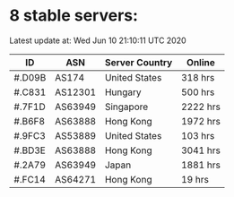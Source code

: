 # 8 stable servers:

Latest update at: Wed Jun 10 21:10:11 UTC 2020

| ID | ASN | Server Country | Online |
| -- | --- | -------------- | ------ |
| #.D09B | AS174 | United States | 318 hrs |
| #.C831 | AS12301 | Hungary | 500 hrs |
| #.7F1D | AS63949 | Singapore | 2222 hrs |
| #.B6F8 | AS63888 | Hong Kong | 1972 hrs |
| #.9FC3 | AS53889 | United States | 103 hrs |
| #.BD3E | AS63888 | Hong Kong | 3041 hrs |
| #.2A79 | AS63949 | Japan | 1881 hrs |
| #.FC14 | AS64271 | Hong Kong | 19 hrs |

